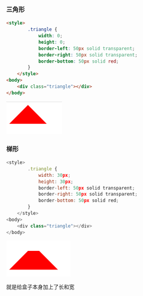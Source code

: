 ### 三角形

```html
<style>
        .triangle {
            width: 0;
            height: 0;
            border-left: 50px solid transparent;
            border-right: 50px solid transparent;
            border-bottom: 50px solid red;
        }
    </style>
<body>
    <div class="triangle"></div>
</body>
```

![image-20231112152548556](image/image-20231112152548556.png)

### 梯形

```js
<style>
        .triangle {
            width: 30px;
            height: 30px;
            border-left: 50px solid transparent;
            border-right: 50px solid transparent;
            border-bottom: 50px solid red;
        }
    </style>
<body>
    <div class="triangle"></div>
</body>
```

![image-20231112153656824](image/image-20231112153656824.png)

就是给盒子本身加上了长和宽

